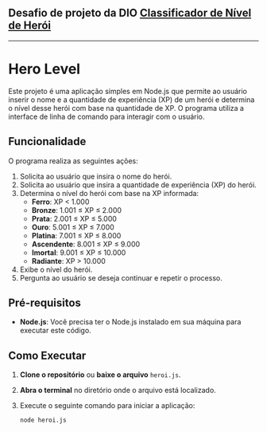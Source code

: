 ## Desafio de projeto da DIO [Classificador de Nível de Herói](https://web.dio.me/lab/classificador-de-nivel-de-heroi/learning/45058400-f8ff-4c7f-b4d2-fe56d05aad7e)

---

# Hero Level

Este projeto é uma aplicação simples em Node.js que permite ao usuário inserir o nome e a quantidade de experiência (XP) de um herói e determina o nível desse herói com base na quantidade de XP. O programa utiliza a interface de linha de comando para interagir com o usuário.

## Funcionalidade

O programa realiza as seguintes ações:
1. Solicita ao usuário que insira o nome do herói.
2. Solicita ao usuário que insira a quantidade de experiência (XP) do herói.
3. Determina o nível do herói com base na XP informada:
   - **Ferro**: XP < 1.000
   - **Bronze**: 1.001 ≤ XP ≤ 2.000
   - **Prata**: 2.001 ≤ XP ≤ 5.000
   - **Ouro**: 5.001 ≤ XP ≤ 7.000
   - **Platina**: 7.001 ≤ XP ≤ 8.000
   - **Ascendente**: 8.001 ≤ XP ≤ 9.000
   - **Imortal**: 9.001 ≤ XP ≤ 10.000
   - **Radiante**: XP > 10.000
4. Exibe o nível do herói.
5. Pergunta ao usuário se deseja continuar e repetir o processo.

## Pré-requisitos

- **Node.js**: Você precisa ter o Node.js instalado em sua máquina para executar este código.

## Como Executar

1. **Clone o repositório** ou **baixe o arquivo** `heroi.js`.

2. **Abra o terminal** no diretório onde o arquivo está localizado.

3. Execute o seguinte comando para iniciar a aplicação:

   
   ```
   node heroi.js
   ```
